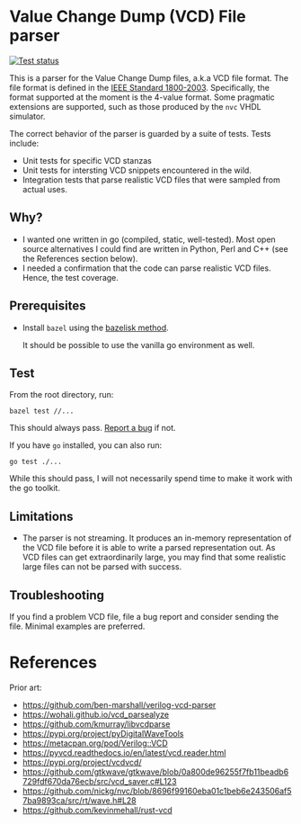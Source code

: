 # Value Change Dump (VCD) File parser

[![Test status](https://github.com/filmil/go-vcd-parser/workflows/Test/badge.svg)](https://github.com/filmil/go-vcd-parser/workflows/Test/badge.svg)

This is a parser for the Value Change Dump files, a.k.a VCD file format. The
file format is defined in the [IEEE Standard 1800-2003][vv]. Specifically, the
format supported at the moment is the 4-value format. Some pragmatic extensions
are supported, such as those produced by the `nvc` VHDL simulator.

The correct behavior of the parser is guarded by a suite of tests. Tests
include:
- Unit tests for specific VCD stanzas
- Unit tests for intersting VCD snippets encountered in the wild.
- Integration tests that parse realistic VCD files that were sampled from
  actual uses.

## Why?

- I wanted one written in go (compiled, static, well-tested). Most open source
  alternatives I could find are written in Python, Perl and C++ (see the
  References section below).
- I needed a confirmation that the code can parse realistic VCD files. Hence,
  the test coverage.

## Prerequisites

* Install `bazel` using the [bazelisk method][ii].

  It should be possible to use the vanilla go environment as well.

## Test

From the root directory, run:

```
bazel test //...
```

This should always pass. [Report a bug][bb] if not.


If you have `go` installed, you can also run:

```
go test ./...
```

While this should pass, I will not necessarily spend time to make it work
with the go toolkit.

## Limitations

- The parser is not streaming. It produces an in-memory representation of the
  VCD file before it is able to write a parsed representation out. As VCD files
  can get extraordinarily large, you may find that some realistic large files
  can not be parsed with success.

## Troubleshooting

If you find a problem VCD file, file a bug report and consider sending the file.
Minimal examples are preferred.

# References

Prior art:

- https://github.com/ben-marshall/verilog-vcd-parser
- https://wohali.github.io/vcd_parsealyze
- https://github.com/kmurray/libvcdparse
- https://pypi.org/project/pyDigitalWaveTools
- https://metacpan.org/pod/Verilog::VCD
- https://pyvcd.readthedocs.io/en/latest/vcd.reader.html
- https://pypi.org/project/vcdvcd/
- https://github.com/gtkwave/gtkwave/blob/0a800de96255f7fb11beadb6729fdf670da76ecb/src/vcd_saver.c#L123
- https://github.com/nickg/nvc/blob/8696f99160eba01c1beb6e243506af57ba9893ca/src/rt/wave.h#L28
- https://github.com/kevinmehall/rust-vcd


[bb]: https://github.com/filmil/go-vcd-parser/issues
[ii]: https://hdlfactory.com/note/2024/08/24/bazel-installation-via-the-bazelisk-method/
[vv]: https://ieeexplore.ieee.org/document/10458102

